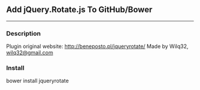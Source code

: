 ## Add jQuery.Rotate.js To GitHub/Bower ##
-------

### Description
Plugin original website: http://beneposto.pl/jqueryrotate/
Made by Wilq32, wilq32@gmail.com

### Install
bower install jqueryrotate
